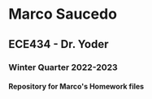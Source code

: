 # Marco Saucedo
## ECE434 - Dr. Yoder
### Winter Quarter 2022-2023

#### Repository for Marco's Homework files